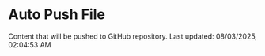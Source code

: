 # Auto Push File

Content that will be pushed to GitHub repository.
Last updated: 08/03/2025, 02:04:53 AM